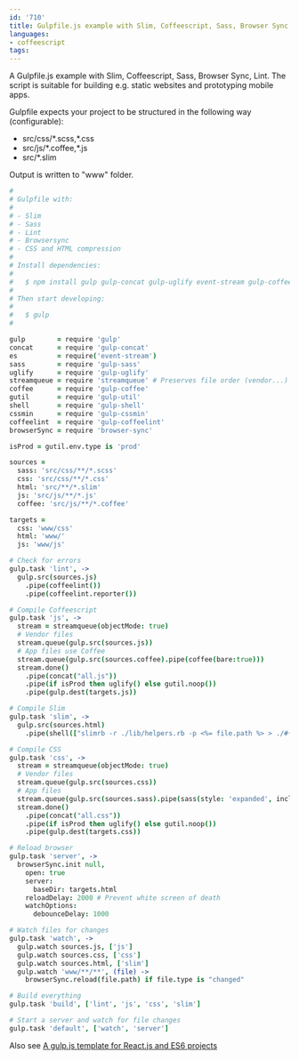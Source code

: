 ```yaml
---
id: '710'
title: Gulpfile.js example with Slim, Coffeescript, Sass, Browser Sync, Lint
languages:
- coffeescript
tags:
---
```

A Gulpfile.js example with Slim, Coffeescript, Sass, Browser Sync, Lint. The script is suitable for building e.g. static websites and prototyping mobile apps.

Gulpfile expects your project to be structured in the following way (configurable):
- src/css/\*.scss,\*.css
- src/js/\*.coffee,\*.js
- src/\*.slim

Output is written to "www" folder.


```coffeescript
#
# Gulpfile with:
#
# - Slim
# - Sass
# - Lint
# - Browsersync
# - CSS and HTML compression
#
# Install dependencies:
#
#   $ npm install gulp gulp-concat gulp-uglify event-stream gulp-coffee gulp-sass gulp-cssmin gulp-coffee gulp-coffeelint browser-sync gulp-util gulp-shell
#
# Then start developing:
#
#   $ gulp
#

gulp        = require 'gulp'
concat      = require 'gulp-concat'
es          = require('event-stream')
sass        = require 'gulp-sass'
uglify      = require 'gulp-uglify'
streamqueue = require 'streamqueue' # Preserves file order (vendor...)
coffee      = require 'gulp-coffee'
gutil       = require 'gulp-util'
shell       = require 'gulp-shell'
cssmin      = require 'gulp-cssmin'
coffeelint  = require 'gulp-coffeelint'
browserSync = require 'browser-sync'

isProd = gutil.env.type is 'prod'

sources =
  sass: 'src/css/**/*.scss'
  css: 'src/css/**/*.css'
  html: 'src/**/*.slim'
  js: 'src/js/**/*.js'
  coffee: 'src/js/**/*.coffee'

targets =
  css: 'www/css'
  html: 'www/'
  js: 'www/js'

# Check for errors
gulp.task 'lint', ->
  gulp.src(sources.js)
    .pipe(coffeelint())
    .pipe(coffeelint.reporter())

# Compile Coffeescript
gulp.task 'js', ->
  stream = streamqueue(objectMode: true)
  # Vendor files
  stream.queue(gulp.src(sources.js))
  # App files use Coffee
  stream.queue(gulp.src(sources.coffee).pipe(coffee(bare:true)))
  stream.done()
    .pipe(concat("all.js"))
    .pipe(if isProd then uglify() else gutil.noop())
    .pipe(gulp.dest(targets.js))

# Compile Slim
gulp.task 'slim', ->
  gulp.src(sources.html)
    .pipe(shell(["slimrb -r ./lib/helpers.rb -p <%= file.path %> > ./#{targets.html}/<%= file.relative.replace(\".slim\", \".html\") %>"]))

# Compile CSS
gulp.task 'css', ->
  stream = streamqueue(objectMode: true)
  # Vendor files
  stream.queue(gulp.src(sources.css))
  # App files
  stream.queue(gulp.src(sources.sass).pipe(sass(style: 'expanded', includePaths: ['src/css'], errLogToConsole: true)))
  stream.done()
    .pipe(concat("all.css"))
    .pipe(if isProd then uglify() else gutil.noop())
    .pipe(gulp.dest(targets.css))

# Reload browser
gulp.task 'server', ->
  browserSync.init null,
    open: true
    server:
      baseDir: targets.html
    reloadDelay: 2000 # Prevent white screen of death
    watchOptions:
      debounceDelay: 1000

# Watch files for changes
gulp.task 'watch', ->
  gulp.watch sources.js, ['js']
  gulp.watch sources.css, ['css']
  gulp.watch sources.html, ['slim']
  gulp.watch 'www/**/**', (file) ->
    browserSync.reload(file.path) if file.type is "changed"

# Build everything
gulp.task 'build', ['lint', 'js', 'css', 'slim']

# Start a server and watch for file changes
gulp.task 'default', ['watch', 'server']
```
    

Also see [A gulp.js template for React.js and ES6 projects](http://snippets.aktagon.com/snippets/734-a-gulp-js-template-for-react-js-and-es6-projects)


